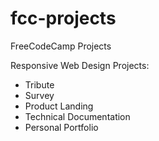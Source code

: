 # fcc-projects
FreeCodeCamp Projects

Responsive Web Design Projects:
- Tribute
- Survey
- Product Landing
- Technical Documentation
- Personal Portfolio
